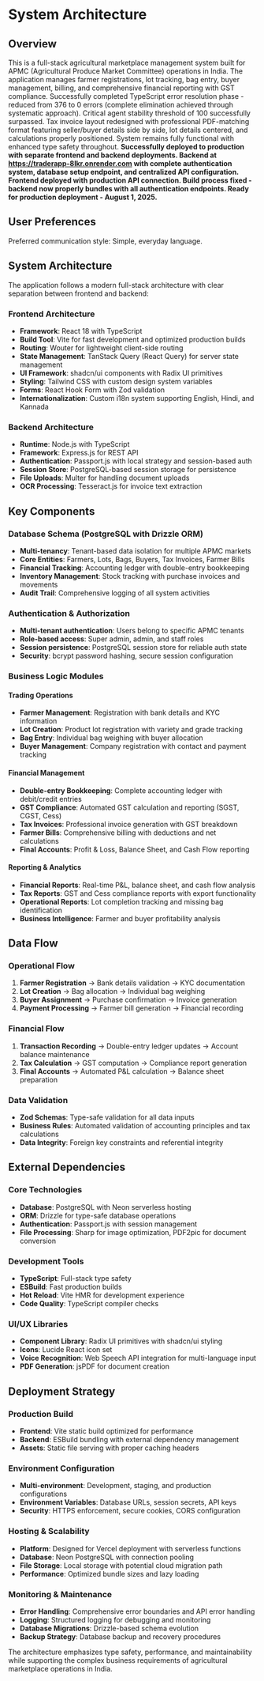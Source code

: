# System Architecture

## Overview

This is a full-stack agricultural marketplace management system built for APMC (Agricultural Produce Market Committee) operations in India. The application manages farmer registrations, lot tracking, bag entry, buyer management, billing, and comprehensive financial reporting with GST compliance. Successfully completed TypeScript error resolution phase - reduced from 376 to 0 errors (complete elimination achieved through systematic approach). Critical agent stability threshold of 100 successfully surpassed. Tax invoice layout redesigned with professional PDF-matching format featuring seller/buyer details side by side, lot details centered, and calculations properly positioned. System remains fully functional with enhanced type safety throughout. **Successfully deployed to production with separate frontend and backend deployments. Backend at https://traderapp-8lkr.onrender.com with complete authentication system, database setup endpoint, and centralized API configuration. Frontend deployed with production API connection. Build process fixed - backend now properly bundles with all authentication endpoints. Ready for production deployment - August 1, 2025.**

## User Preferences

Preferred communication style: Simple, everyday language.

## System Architecture

The application follows a modern full-stack architecture with clear separation between frontend and backend:

### Frontend Architecture
- **Framework**: React 18 with TypeScript
- **Build Tool**: Vite for fast development and optimized production builds
- **Routing**: Wouter for lightweight client-side routing
- **State Management**: TanStack Query (React Query) for server state management
- **UI Framework**: shadcn/ui components with Radix UI primitives
- **Styling**: Tailwind CSS with custom design system variables
- **Forms**: React Hook Form with Zod validation
- **Internationalization**: Custom i18n system supporting English, Hindi, and Kannada

### Backend Architecture
- **Runtime**: Node.js with TypeScript
- **Framework**: Express.js for REST API
- **Authentication**: Passport.js with local strategy and session-based auth
- **Session Store**: PostgreSQL-based session storage for persistence
- **File Uploads**: Multer for handling document uploads
- **OCR Processing**: Tesseract.js for invoice text extraction

## Key Components

### Database Schema (PostgreSQL with Drizzle ORM)
- **Multi-tenancy**: Tenant-based data isolation for multiple APMC markets
- **Core Entities**: Farmers, Lots, Bags, Buyers, Tax Invoices, Farmer Bills
- **Financial Tracking**: Accounting ledger with double-entry bookkeeping
- **Inventory Management**: Stock tracking with purchase invoices and movements
- **Audit Trail**: Comprehensive logging of all system activities

### Authentication & Authorization
- **Multi-tenant authentication**: Users belong to specific APMC tenants
- **Role-based access**: Super admin, admin, and staff roles
- **Session persistence**: PostgreSQL session store for reliable auth state
- **Security**: bcrypt password hashing, secure session configuration

### Business Logic Modules

#### Trading Operations
- **Farmer Management**: Registration with bank details and KYC information
- **Lot Creation**: Product lot registration with variety and grade tracking
- **Bag Entry**: Individual bag weighing with buyer allocation
- **Buyer Management**: Company registration with contact and payment tracking

#### Financial Management
- **Double-entry Bookkeeping**: Complete accounting ledger with debit/credit entries
- **GST Compliance**: Automated GST calculation and reporting (SGST, CGST, Cess)
- **Tax Invoices**: Professional invoice generation with GST breakdown
- **Farmer Bills**: Comprehensive billing with deductions and net calculations
- **Final Accounts**: Profit & Loss, Balance Sheet, and Cash Flow reporting

#### Reporting & Analytics
- **Financial Reports**: Real-time P&L, balance sheet, and cash flow analysis
- **Tax Reports**: GST and Cess compliance reports with export functionality
- **Operational Reports**: Lot completion tracking and missing bag identification
- **Business Intelligence**: Farmer and buyer profitability analysis

## Data Flow

### Operational Flow
1. **Farmer Registration** → Bank details validation → KYC documentation
2. **Lot Creation** → Bag allocation → Individual bag weighing
3. **Buyer Assignment** → Purchase confirmation → Invoice generation
4. **Payment Processing** → Farmer bill generation → Financial recording

### Financial Flow
1. **Transaction Recording** → Double-entry ledger updates → Account balance maintenance
2. **Tax Calculation** → GST computation → Compliance report generation
3. **Final Accounts** → Automated P&L calculation → Balance sheet preparation

### Data Validation
- **Zod Schemas**: Type-safe validation for all data inputs
- **Business Rules**: Automated validation of accounting principles and tax calculations
- **Data Integrity**: Foreign key constraints and referential integrity

## External Dependencies

### Core Technologies
- **Database**: PostgreSQL with Neon serverless hosting
- **ORM**: Drizzle for type-safe database operations
- **Authentication**: Passport.js with session management
- **File Processing**: Sharp for image optimization, PDF2pic for document conversion

### Development Tools
- **TypeScript**: Full-stack type safety
- **ESBuild**: Fast production builds
- **Hot Reload**: Vite HMR for development experience
- **Code Quality**: TypeScript compiler checks

### UI/UX Libraries
- **Component Library**: Radix UI primitives with shadcn/ui styling
- **Icons**: Lucide React icon set
- **Voice Recognition**: Web Speech API integration for multi-language input
- **PDF Generation**: jsPDF for document creation

## Deployment Strategy

### Production Build
- **Frontend**: Vite static build optimized for performance
- **Backend**: ESBuild bundling with external dependency management
- **Assets**: Static file serving with proper caching headers

### Environment Configuration
- **Multi-environment**: Development, staging, and production configurations
- **Environment Variables**: Database URLs, session secrets, API keys
- **Security**: HTTPS enforcement, secure cookies, CORS configuration

### Hosting & Scalability
- **Platform**: Designed for Vercel deployment with serverless functions
- **Database**: Neon PostgreSQL with connection pooling
- **File Storage**: Local storage with potential cloud migration path
- **Performance**: Optimized bundle sizes and lazy loading

### Monitoring & Maintenance
- **Error Handling**: Comprehensive error boundaries and API error handling
- **Logging**: Structured logging for debugging and monitoring
- **Database Migrations**: Drizzle-based schema evolution
- **Backup Strategy**: Database backup and recovery procedures

The architecture emphasizes type safety, performance, and maintainability while supporting the complex business requirements of agricultural marketplace operations in India.